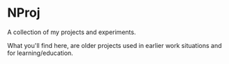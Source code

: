 # NProj
A collection of my projects and experiments.

What you'll find here, are older projects used in earlier work situations and for learning/education.
